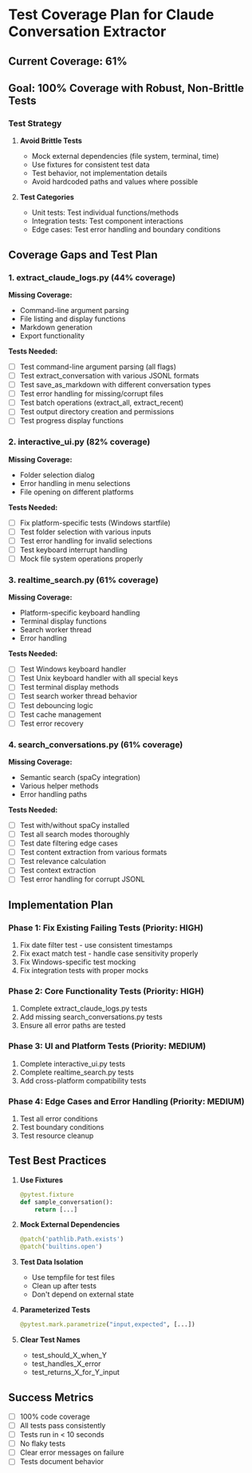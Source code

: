 # Test Coverage Plan for Claude Conversation Extractor

## Current Coverage: 61%

## Goal: 100% Coverage with Robust, Non-Brittle Tests

### Test Strategy

1. **Avoid Brittle Tests**
   - Mock external dependencies (file system, terminal, time)
   - Use fixtures for consistent test data
   - Test behavior, not implementation details
   - Avoid hardcoded paths and values where possible

2. **Test Categories**
   - Unit tests: Test individual functions/methods
   - Integration tests: Test component interactions
   - Edge cases: Test error handling and boundary conditions

## Coverage Gaps and Test Plan

### 1. extract_claude_logs.py (44% coverage)
**Missing Coverage:**
- Command-line argument parsing
- File listing and display functions
- Markdown generation
- Export functionality

**Tests Needed:**
- [ ] Test command-line argument parsing (all flags)
- [ ] Test extract_conversation with various JSONL formats
- [ ] Test save_as_markdown with different conversation types
- [ ] Test error handling for missing/corrupt files
- [ ] Test batch operations (extract_all, extract_recent)
- [ ] Test output directory creation and permissions
- [ ] Test progress display functions

### 2. interactive_ui.py (82% coverage)
**Missing Coverage:**
- Folder selection dialog
- Error handling in menu selections
- File opening on different platforms

**Tests Needed:**
- [ ] Fix platform-specific tests (Windows startfile)
- [ ] Test folder selection with various inputs
- [ ] Test error handling for invalid selections
- [ ] Test keyboard interrupt handling
- [ ] Mock file system operations properly

### 3. realtime_search.py (61% coverage)
**Missing Coverage:**
- Platform-specific keyboard handling
- Terminal display functions
- Search worker thread
- Error handling

**Tests Needed:**
- [ ] Test Windows keyboard handler
- [ ] Test Unix keyboard handler with all special keys
- [ ] Test terminal display methods
- [ ] Test search worker thread behavior
- [ ] Test debouncing logic
- [ ] Test cache management
- [ ] Test error recovery

### 4. search_conversations.py (61% coverage)
**Missing Coverage:**
- Semantic search (spaCy integration)
- Various helper methods
- Error handling paths

**Tests Needed:**
- [ ] Test with/without spaCy installed
- [ ] Test all search modes thoroughly
- [ ] Test date filtering edge cases
- [ ] Test content extraction from various formats
- [ ] Test relevance calculation
- [ ] Test context extraction
- [ ] Test error handling for corrupt JSONL

## Implementation Plan

### Phase 1: Fix Existing Failing Tests (Priority: HIGH)
1. Fix date filter test - use consistent timestamps
2. Fix exact match test - handle case sensitivity properly
3. Fix Windows-specific test mocking
4. Fix integration tests with proper mocks

### Phase 2: Core Functionality Tests (Priority: HIGH)
1. Complete extract_claude_logs.py tests
2. Add missing search_conversations.py tests
3. Ensure all error paths are tested

### Phase 3: UI and Platform Tests (Priority: MEDIUM)
1. Complete interactive_ui.py tests
2. Complete realtime_search.py tests
3. Add cross-platform compatibility tests

### Phase 4: Edge Cases and Error Handling (Priority: MEDIUM)
1. Test all error conditions
2. Test boundary conditions
3. Test resource cleanup

## Test Best Practices

1. **Use Fixtures**
   ```python
   @pytest.fixture
   def sample_conversation():
       return [...]
   ```

2. **Mock External Dependencies**
   ```python
   @patch('pathlib.Path.exists')
   @patch('builtins.open')
   ```

3. **Test Data Isolation**
   - Use tempfile for test files
   - Clean up after tests
   - Don't depend on external state

4. **Parameterized Tests**
   ```python
   @pytest.mark.parametrize("input,expected", [...])
   ```

5. **Clear Test Names**
   - test_should_X_when_Y
   - test_handles_X_error
   - test_returns_X_for_Y_input

## Success Metrics

- [ ] 100% code coverage
- [ ] All tests pass consistently
- [ ] Tests run in < 10 seconds
- [ ] No flaky tests
- [ ] Clear error messages on failure
- [ ] Tests document behavior